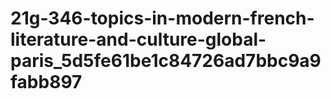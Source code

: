 # 21g-346-topics-in-modern-french-literature-and-culture-global-paris_5d5fe61be1c84726ad7bbc9a9fabb897